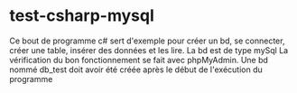 # test-csharp-mysql
Ce bout de programme c# sert d'exemple pour créer un bd, se connecter, créer une table, insérer des données et les lire.
La bd est de type mySql
La vérification du bon fonctionnement se fait avec phpMyAdmin. Une bd nommé db_test doit avoir été créée après le début de l'exécution du programme